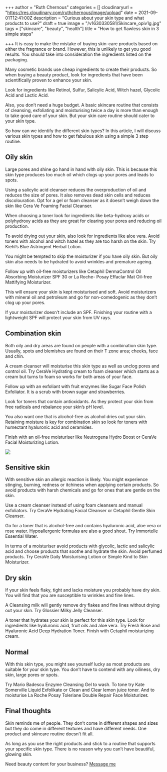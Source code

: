 +++
author = "Ruth Chernous"
categories = []
cloudinaryurl = "https://res.cloudinary.com/ruthchernous/image/upload"
date = 2021-09-01T12:41:00Z
description = "Curious about your skin type and what products to use?"
draft = true
image = "/v1630330581/Skincare_opiv1g.jpg"
tags = ["skincare", "beauty", "health"]
title = "How to get flawless skin in 3 simple steps"

+++
It is easy to make the mistake of buying skin-care products based on either the fragrance or brand. However, this is unlikely to get you good results. You should take into consideration the ingredients listed on the packaging.

Many cosmetic brands use cheap ingredients to create their products. So when buying a beauty product, look for ingredients that have been scientifically proven to enhance your skin.

Look for ingredients like Retinol, Sulfur, Salicylic Acid, Witch hazel, Glycolic Acid and Lactic Acid.

Also, you don’t need a huge budget. A basic skincare routine that consists of cleansing, exfoliating and moisturising twice a day is more than enough to take good care of your skin. But your skin care routine should cater to your skin type.

So how can we identify the different skin types? In this article, I will discuss various skin types and how to get fabulous skin using a simple 3 step routine.

## **Oily skin**

Large pores and shine go hand in hand with oily skin. This is because this skin type produces too much oil which clogs up your pores and leads to spots.

Using a salicylic acid cleanser reduces the overproduction of oil and reduces the size of pores. It also removes dead skin cells and reduces discolouration. Opt for a gel or foam cleanser as it doesn’t weigh down the skin like Cera Ve Foaming Facial Cleanser.

When choosing a toner look for ingredients like beta-hydroxy acids or polyhydroxy acids as they are great for clearing your pores and reducing oil production.

To avoid drying out your skin, also look for ingredients like aloe vera. Avoid toners with alcohol and witch hazel as they are too harsh on the skin. Try Kiehl’s Blue Astringent Herbal Lotion.

You might be tempted to skip the moisturizer if you have oily skin. But oily skin also needs to be hydrated to avoid wrinkles and premature ageing.

Follow up with oil-free moisturizers like Cetaphil DermaControl Oil Absorbing Moisturizer SPF 30 or La Roche- Posay Effaclar Mat Oil-free Mattifying Moisturizer.

This will ensure your skin is kept moisturised and soft. Avoid moisturizers with mineral oil and petroleum and go for non-comedogenic as they don’t clog up your pores.

If your moisturizer doesn’t include an SPF. Finishing your routine with a lightweight SPF will protect your skin from UV rays.

## **Combination skin**

Both oily and dry areas are found on people with a combination skin type. Usually, spots and blemishes are found on their T zone area; cheeks, face and chin.

A cream cleanser will moisturise this skin type as well as unclog pores and control oil. Try CeraVe Hydrating cream to foam cleanser which starts as a cream but turns to foam so works for both areas of your face.

Follow up with an exfoliant with fruit enzymes like Sugar Face Polish Exfoliator. It is a scrub with brown sugar and strawberries.

Look for toners that contain antioxidants. As they protect your skin from free radicals and rebalance your skin’s pH level.

You also want one that is alcohol-free as alcohol dries out your skin. Retaining moisture is key for combination skin so look for toners with humectant hyaluronic acid and ceramides.

Finish with an oil-free moisturiser like Neutrogena Hydro Boost or CeraVe Facial Moisturizing Lotion.

![](https://res.cloudinary.com/ruthchernous/image/upload/v1630330902/Face_mask_ijbbif.jpg)

## **Sensitive skin**

With sensitive skin an allergic reaction is likely. You might experience stinging, burning, redness or itchiness when applying certain products. So avoid products with harsh chemicals and go for ones that are gentle on the skin.

Use a cream cleanser instead of using foam cleansers and manual exfoliators. Try CeraVe Hydrating Facial Cleanser or Cetaphil Gentle Skin Cleanser.

Go for a toner that is alcohol-free and contains hyaluronic acid, aloe vera or rose water. Hypoallergenic formulas are also a good shout. Try Immortelle Essential Water.

In terms of a moisturiser avoid products with glycolic, lactic and salicylic acid and choose products that soothe and hydrate the skin. Avoid perfumed products. Try CeraVe Daily Moisturising Lotion or Simple Kind to Skin Moisturizer.

## **Dry skin**

If your skin feels flaky, tight and lacks moisture you probably have dry skin. You will find that you are susceptible to wrinkles and fine lines.

A Cleansing milk will gently remove dry flakes and fine lines without drying out your skin. Try Glossier Milky Jelly Cleanser.

A toner that hydrates your skin is perfect for this skin type. Look for ingredients like hyaluronic acid, fruit oils and aloe vera. Try Fresh Rose and Hyaluronic Acid Deep Hydration Toner. Finish with Cetaphil moisturizing cream.

## **Normal**

With this skin type, you might see yourself lucky as most products are suitable for your skin type. You don’t have to contend with any oiliness, dry skin, large pores or spots.

Try Mario Badescu Enzyme Cleansing Gel to wash. To tone try Kate Somerville Liquid Exfolikate or Clean and Clear lemon juice toner. And to moisturise La Roche Posay Toleriane Double Repair Face Moisturize**r.**

## **Final thoughts**

Skin reminds me of people. They don’t come in different shapes and sizes but they do come in different textures and have different needs. One product and skincare routine doesn’t fit all.

As long as you use the right products and stick to a routine that supports your specific skin type. There is no reason why you can’t have beautiful, glowing skin.

Need beauty content for your business? [Message me](https://www.ruthchernous.com/contact/ "contact me")